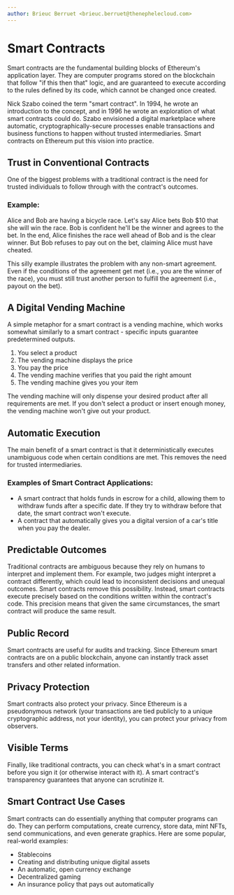 ```yaml
---
author: Brieuc Berruet <brieuc.berruet@thenephelecloud.com>
---
```


# Smart Contracts

Smart contracts are the fundamental building blocks of Ethereum's application layer. They are computer programs stored on the blockchain that follow "if this then that" logic, and are guaranteed to execute according to the rules defined by its code, which cannot be changed once created.

Nick Szabo coined the term "smart contract". In 1994, he wrote an introduction to the concept, and in 1996 he wrote an exploration of what smart contracts could do. Szabo envisioned a digital marketplace where automatic, cryptographically-secure processes enable transactions and business functions to happen without trusted intermediaries. Smart contracts on Ethereum put this vision into practice.

## Trust in Conventional Contracts

One of the biggest problems with a traditional contract is the need for trusted individuals to follow through with the contract's outcomes.

### Example:

Alice and Bob are having a bicycle race. Let's say Alice bets Bob $10 that she will win the race. Bob is confident he'll be the winner and agrees to the bet. In the end, Alice finishes the race well ahead of Bob and is the clear winner. But Bob refuses to pay out on the bet, claiming Alice must have cheated.

This silly example illustrates the problem with any non-smart agreement. Even if the conditions of the agreement get met (i.e., you are the winner of the race), you must still trust another person to fulfill the agreement (i.e., payout on the bet).

## A Digital Vending Machine

A simple metaphor for a smart contract is a vending machine, which works somewhat similarly to a smart contract - specific inputs guarantee predetermined outputs.

1. You select a product
2. The vending machine displays the price
3. You pay the price
4. The vending machine verifies that you paid the right amount
5. The vending machine gives you your item

The vending machine will only dispense your desired product after all requirements are met. If you don't select a product or insert enough money, the vending machine won't give out your product.

## Automatic Execution

The main benefit of a smart contract is that it deterministically executes unambiguous code when certain conditions are met. This removes the need for trusted intermediaries.

### Examples of Smart Contract Applications:

- A smart contract that holds funds in escrow for a child, allowing them to withdraw funds after a specific date. If they try to withdraw before that date, the smart contract won't execute.
- A contract that automatically gives you a digital version of a car's title when you pay the dealer.

## Predictable Outcomes

Traditional contracts are ambiguous because they rely on humans to interpret and implement them. For example, two judges might interpret a contract differently, which could lead to inconsistent decisions and unequal outcomes. Smart contracts remove this possibility. Instead, smart contracts execute precisely based on the conditions written within the contract's code. This precision means that given the same circumstances, the smart contract will produce the same result.

## Public Record

Smart contracts are useful for audits and tracking. Since Ethereum smart contracts are on a public blockchain, anyone can instantly track asset transfers and other related information.

## Privacy Protection

Smart contracts also protect your privacy. Since Ethereum is a pseudonymous network (your transactions are tied publicly to a unique cryptographic address, not your identity), you can protect your privacy from observers.

## Visible Terms

Finally, like traditional contracts, you can check what's in a smart contract before you sign it (or otherwise interact with it). A smart contract's transparency guarantees that anyone can scrutinize it.

## Smart Contract Use Cases

Smart contracts can do essentially anything that computer programs can do. They can perform computations, create currency, store data, mint NFTs, send communications, and even generate graphics. Here are some popular, real-world examples:

- Stablecoins
- Creating and distributing unique digital assets
- An automatic, open currency exchange
- Decentralized gaming
- An insurance policy that pays out automatically
